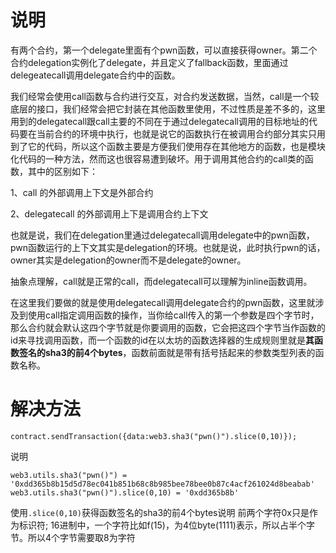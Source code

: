 # 说明
有两个合约，第一个delegate里面有个pwn函数，可以直接获得owner。第二个合约delegation实例化了delegate，并且定义了fallback函数，里面通过delegeatecall调用delegate合约中的函数。

我们经常会使用call函数与合约进行交互，对合约发送数据，当然，call是一个较底层的接口，我们经常会把它封装在其他函数里使用，不过性质是差不多的，这里用到的delegatecall跟call主要的不同在于通过delegatecall调用的目标地址的代码要在当前合约的环境中执行，也就是说它的函数执行在被调用合约部分其实只用到了它的代码，所以这个函数主要是方便我们使用存在其他地方的函数，也是模块化代码的一种方法，然而这也很容易遭到破坏。用于调用其他合约的call类的函数，其中的区别如下：

1、call 的外部调用上下文是外部合约

2、delegatecall 的外部调用上下是调用合约上下文

也就是说，我们在delegation里通过delegatecall调用delegate中的pwn函数，pwn函数运行的上下文其实是delegation的环境。也就是说，此时执行pwn的话，owner其实是delegation的owner而不是delegate的owner。

抽象点理解，call就是正常的call，而delegatecall可以理解为inline函数调用。

在这里我们要做的就是使用delegatecall调用delegate合约的pwn函数，这里就涉及到使用call指定调用函数的操作，当你给call传入的第一个参数是四个字节时，那么合约就会默认这四个字节就是你要调用的函数，它会把这四个字节当作函数的id来寻找调用函数，而一个函数的id在以太坊的函数选择器的生成规则里就是**其函数签名的sha3的前4个bytes**，函数前面就是带有括号括起来的参数类型列表的函数名称。

# 解决方法
```
contract.sendTransaction({data:web3.sha3("pwn()").slice(0,10)});

```
说明
```
web3.utils.sha3("pwn()") = '0xdd365b8b15d5d78ec041b851b68c8b985bee78bee0b87c4acf261024d8beabab'
web3.utils.sha3("pwn()").slice(0,10) = '0xdd365b8b'
```
使用`.slice(0,10)`获得函数签名的sha3的前4个bytes说明
前两个字符0x只是作为标识符; 16进制中，一个字符比如f(15)，为4位byte(1111)表示，所以占半个字节。所以4个字节需要取8为字符